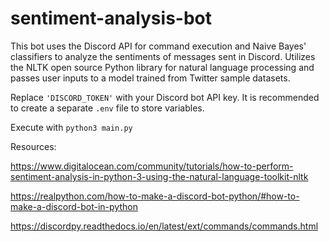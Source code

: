 # sentiment-analysis-bot

This bot uses the Discord API for command execution and Naive Bayes' classifiers to analyze the sentiments of messages sent in Discord. Utilizes the NLTK open source Python library for natural language processing and passes user inputs to a model trained from Twitter sample datasets.

Replace `'DISCORD_TOKEN'` with your Discord bot API key. It is recommended to create a separate `.env` file to store variables.

Execute with `python3 main.py`

Resources:

https://www.digitalocean.com/community/tutorials/how-to-perform-sentiment-analysis-in-python-3-using-the-natural-language-toolkit-nltk

https://realpython.com/how-to-make-a-discord-bot-python/#how-to-make-a-discord-bot-in-python

https://discordpy.readthedocs.io/en/latest/ext/commands/commands.html
